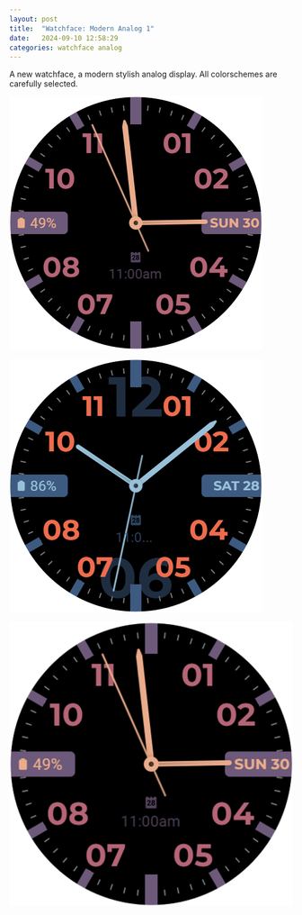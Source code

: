 ```yaml
---
layout: post
title:  "Watchface: Modern Analog 1"
date:   2024-09-10 12:58:29
categories: watchface analog
---
```

A new watchface, a modern stylish analog display. All colorschemes are carefully selected.

![Dibz_WF_Analog_B](/assets/images/Dibz_WF_Analog_B/Dibz_WF_Analog_B_20240909_11583686.png)

![Dibz_WF_Analog_B](/assets/images/Dibz_WF_Analog_B/Dibz_WF_Analog_B_20240909_14244689.png)

![Dibz_WF_Analog_B](/assets/images/Dibz_WF_Analog_B/Dibz_WF_Analog_B_Icon_20240909_11583686.png)